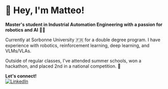 # 👋 Hey, I'm Matteo!

**Master's student in Industrial Automation Engineering with a passion for robotics and AI** 🤖✨

Currently at Sorbonne University 🇫🇷 for a double degree program. I have experience with robotics, reinforcement learning, deep learning, and VLMs/VLAs.

Outside of regular classes, I've attended summer schools, won a hackathon, and placed 2nd in a national competition. 🚀

**Let's connect!**  
[![LinkedIn](https://img.shields.io/badge/LinkedIn-blue?logo=linkedin)](https://www.linkedin.com/in/matteocalabria01)
